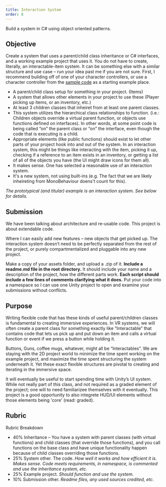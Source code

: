 ```yaml
---
title: Interaction System
order: 8
---
```


Build a system in C# using object oriented patterns.

## Objective
Create a system that uses a parent/child class inheritance or C# interfaces, and a working example project that uses it.
You do not have to create, literally, an interactable-item system.
It can be something else with a similar structure and use case – run your idea past me if you are not sure.
First, I recommend building off of one of your character controllers, or use a character controller from the [sample code](https://github.com/hunterdyar/UnitySimpleCharacterControllers) as a starting example place.

- A parent/child class setup for something in your project. (Items)
- A system that allows other elements in your project to use these (Player picking up items, or an inventory, etc.)
- At least 3 children classes that inheiret from at least one parent classes.
- This system utilizes the hierarchical class relationships to function. (i.e.: Children objects override a virtual parent function, or objects use functions defined on interfaces). In other words, at some point code is being called “on” the parent class or “on” the interface, even though the code that is executing is a child.
- Appropriate elements (like public functions) should exist to let other parts of your project hook into and out of the system. In an interaction system, this might be things like interacting with the item, picking it up, checking if a reference to an item exists in an inventory, or getting a list of all of the objects you have (the UI might draw icons for them all). 
- It makes sense. One has selected a reasonable use of an interaction system.
- It's a new system, not using built-ins (e.g. The fact that we are likely inheireting from MonoBehaviour doens't count for this).

*The prototypical (and titular) example is an interaction system. See below for details.*

## Submission
We have been talking about architecture and re-usable code. This project is about extendable code.

Where I can easily add new features – new objects that get picked up. The interaction system doesn’t need to be perfectly separated from the rest of the project, or purely compartmentalized and pluggable into any new project. 

Make a copy of your assets folder, and upload a .zip of it. **Include a readme.md file in the root directory.**
It should include your name and a description of the project, how the different parts work.
**Each script should include a few lines of comments clarifying what it does.**
Put your code into a namespace so I can use one Unity project to open and examine your submissions without conflicts.

## Purpose
Writing flexible code that has these kinds of useful parent/children classes is fundamental to creating immersive experiences.
In VR systems, we will often create a parent class for something exactly like “Interactable” that contains code that lets us pick up and put down an item and calls a virtual function or event if we press a button while holding it.

Buttons, Guns, coffee mugs, whatever, might all be “Interactables”. 
We are staying with the 2D project world to minimize the time spent working on the example project, and maximize the time spent structuring the system underneath it.
Yet these exact flexible structures are pivotal to creating and iterating in the immersive space. 

It will eventually be useful to start spending time with Unity’s UI system.
While not really part of this class, and not required as a graded element of the project; one will to need familiarizee themselves with it eventually.
This project is a good opportunity to also integrete HUD/UI elements without those elements being 'core' (read: graded).

## Rubric
Rubric Breakdown
- 40% Inheritance – You have a system with parent classes (with virtual functions) and child classes (that override those functions), and you call functions on the base class and have unique functionality happen because of child classes overriding those functions.
- 25% System other. The code. *How well it works and how efficient it is. Makes sense. Code meets requirements, in namespace, is commented and use the inheritance system, etc.*
- 25% Example project. *Should function and use the system.*
- 10% Submission other. *Readme files, any used sources credited, etc.*
